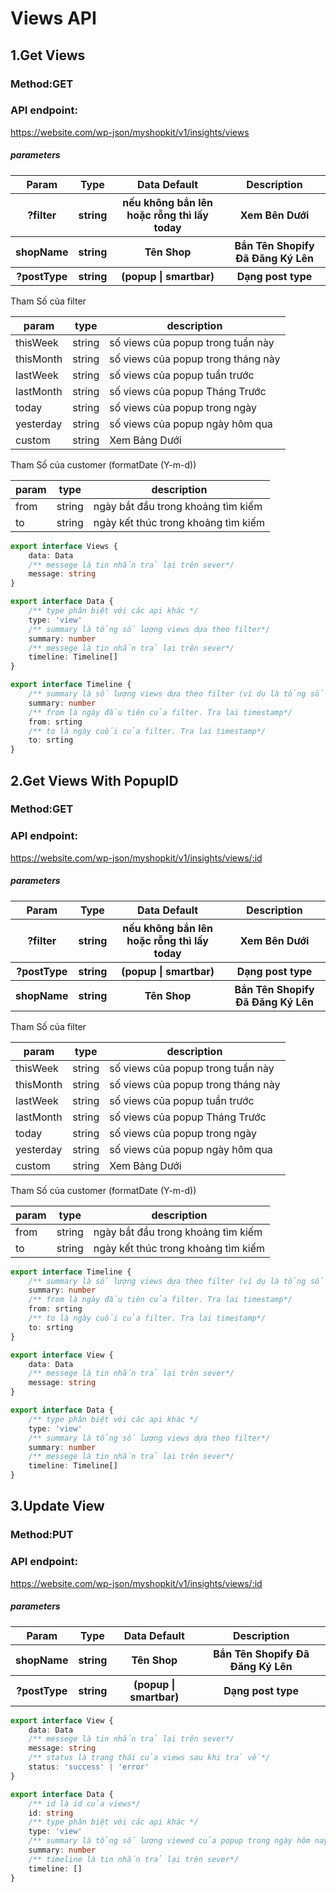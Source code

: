 # Views API

## 1.Get Views

### Method:GET

### API endpoint:

https://website.com/wp-json/myshopkit/v1/insights/views

##### parameters

<table>
<tr>
<th>Param</th>
<th>Type</th>
<th>Data Default</th>
<th>Description</th>
</tr>
<tr>
<th>?filter</th>
<th>string</th>
<th>nếu không bắn lên hoặc rỗng thì lấy today</th>
<th>Xem Bên Dưới</th>
</tr>
<tr>
<th>shopName</th>
<th>string</th>
<th>Tên Shop</th>
<th>Bắn Tên Shopify Đã Đăng Ký Lên</th>
</tr>
<tr>
<th>?postType</th>
<th>string</th>
<th>(popup | smartbar)</th>
<th>Dạng post type</th>
</tr>
</table>
Tham Số của filter

param | type | description
--- | --- | ---
thisWeek | string | số views của popup trong tuần này
thisMonth | string | số views của popup trong tháng này
lastWeek | string | số views của popup tuần trước
lastMonth | string | số views của popup Tháng Trước
today | string | số views của popup trong ngày
yesterday | string | số views của popup ngày hôm qua
custom | string | Xem Bảng Dưới

Tham Số của customer (formatDate (Y-m-d))

param | type | description
--- | --- | ---
from | string |ngày bắt đầu trong khoảng tìm kiếm
to | string |ngày kết thúc trong khoảng tìm kiếm

````ts
export interface Views {
    data: Data
    /** messege là tin nhắn trả lại trên sever*/
    message: string
}

export interface Data {
    /** type phân biệt với các api khác */
    type: 'view'
    /** summary là tổng số lượng views dựa theo filter*/
    summary: number
    /** messege là tin nhắn trả lại trên sever*/
    timeline: Timeline[]
}

export interface Timeline {
    /** summary là số lượng views dựa theo filter (ví dụ là tổng số views cuả 1 tháng trong filter 4 tháng trước)*/
    summary: number
    /** from là ngày đầu tiên của filter. Tra lai timestamp*/
    from: srting
    /** to là ngày cuối của filter. Tra lai timestamp*/
    to: srting
}
````

## 2.Get Views With PopupID

### Method:GET

### API endpoint:

https://website.com/wp-json/myshopkit/v1/insights/views/:id

##### parameters

<table>
<tr>
<th>Param</th>
<th>Type</th>
<th>Data Default</th>
<th>Description</th>
</tr>
<tr>
<th>?filter</th>
<th>string</th>
<th>nếu không bắn lên hoặc rỗng thì lấy today</th>
<th>Xem Bên Dưới</th>
</tr>
<tr>
<th>?postType</th>
<th>string</th>
<th>(popup | smartbar)</th>
<th>Dạng post type</th>
</tr>
<tr>
<th>shopName</th>
<th>string</th>
<th>Tên Shop</th>
<th>Bắn Tên Shopify Đã Đăng Ký Lên</th>
</tr>
</table>
Tham Số của filter

param | type | description
--- | --- | ---
thisWeek | string | số views của popup trong tuần này
thisMonth | string | số views của popup trong tháng này
lastWeek | string | số views của popup tuần trước
lastMonth | string | số views của popup Tháng Trước
today | string | số views của popup trong ngày
yesterday | string | số views của popup ngày hôm qua
custom | string | Xem Bảng Dưới

Tham Số của customer (formatDate (Y-m-d))

param | type | description
--- | --- | ---
from | string |ngày bắt đầu trong khoảng tìm kiếm
to | string |ngày kết thúc trong khoảng tìm kiếm

````ts
export interface Timeline {
    /** summary là số lượng views dựa theo filter (ví dụ là tổng số views cuả 1 tháng trong filter 4 tháng trước)*/
    summary: number
    /** from là ngày đầu tiên của filter. Tra lai timestamp*/
    from: srting
    /** to là ngày cuối của filter. Tra lai timestamp*/
    to: srting
}

export interface View {
    data: Data
    /** messege là tin nhắn trả lại trên sever*/
    message: string
}

export interface Data {
    /** type phân biệt với các api khác */
    type: 'view'
    /** summary là tổng số lượng views dựa theo filter*/
    summary: number
    /** messege là tin nhắn trả lại trên sever*/
    timeline: Timeline[]
}
````

## 3.Update View

### Method:PUT

### API endpoint:

https://website.com/wp-json/myshopkit/v1/insights/views/:id

##### parameters

<table>
<tr>
<th>Param</th>
<th>Type</th>
<th>Data Default</th>
<th>Description</th>
</tr>
<tr>
<th>shopName</th>
<th>string</th>
<th>Tên Shop</th>
<th>Bắn Tên Shopify Đã Đăng Ký Lên</th>
</tr>
<tr>
<th>?postType</th>
<th>string</th>
<th>(popup | smartbar)</th>
<th>Dạng post type</th>
</tr>
</table>

````ts
export interface View {
    data: Data
    /** messege là tin nhắn trả lại trên sever*/
    message: string
    /** status là trạng thái của views sau khi trả về*/
    status: 'success' | 'error'
}

export interface Data {
    /** id là id của views*/
    id: string
    /** type phân biệt với các api khác */
    type: 'view'
    /** summary là tổng số lượng viewed của popup trong ngày hôm nay*/
    summary: number
    /** timeline là tin nhắn trả lại trên sever*/
    timeline: []
}
````
